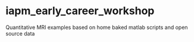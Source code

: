 # iapm_early_career_workshop
 Quantitative MRI examples based on home baked matlab scripts and open source data 
